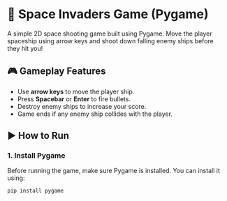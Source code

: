 # 🚀 Space Invaders Game (Pygame)

A simple 2D space shooting game built using Pygame. Move the player spaceship using arrow keys and shoot down falling enemy ships before they hit you!

## 🎮 Gameplay Features

- Use **arrow keys** to move the player ship.  
- Press **Spacebar** or **Enter** to fire bullets.  
- Destroy enemy ships to increase your score.  
- Game ends if any enemy ship collides with the player.

## ▶️ How to Run

### 1. Install Pygame

Before running the game, make sure Pygame is installed. You can install it using:

```bash
pip install pygame
 
